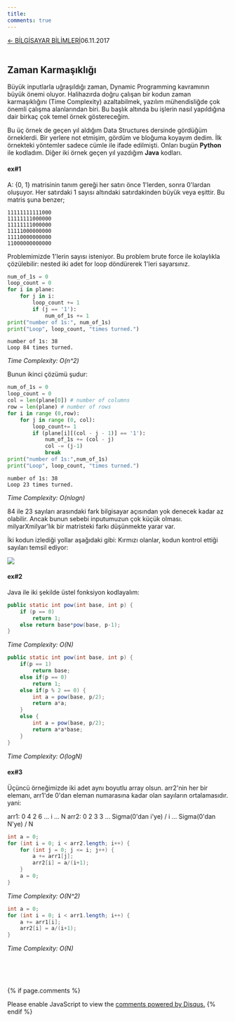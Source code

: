 ```yaml
---
title:
comments: true
---
```

<a href="../CSmain.html">&#8592; BİLGİSAYAR BİLİMLERİ</a><p2>06.11.2017</p2><br><br>
<html><head>
	<link rel="stylesheet" type="text/css" href="../markdownStyle.css">
	<link rel="icon" href="../coloricon.png">
	<link rel="stylesheet" href="../tomorrow-night.css">
	<script src="../highlight.pack.js"></script><script>hljs.initHighlightingOnLoad();</script>
</head></html>

## Zaman Karmaşıklığı

Büyük inputlarla uğraşıldığı zaman, Dynamic Programming kavramının büyük önemi oluyor. Halihazırda doğru çalışan bir kodun zaman karmaşıklığını (Time Complexity) azaltabilmek, yazılım mühendisliğde çok önemli çalışma alanlarından biri. Bu başlık altında bu işlerin nasıl yapıldığına dair birkaç çok temel örnek göstereceğim.

Bu üç örnek de geçen yıl aldığım Data Structures dersinde gördüğüm örneklerdi. Bir yerlere not etmişim, gördüm ve bloğuma koyayım dedim. İlk örnekteki yöntemler sadece cümle ile ifade edilmişti. Onları bugün **Python** ile kodladım. Diğer iki örnek geçen yıl yazdığım **Java** kodları.

#### ex#1

A: {0, 1} matrisinin tanım gereği her satırı önce 1'lerden, sonra 0'lardan oluşuyor. Her satırdaki 1 sayısı altındaki satırdakinden büyük veya eşittir. Bu matris şuna benzer;

	11111111111000
	11111111000000
	11111111000000
	11111000000000
	11110000000000
	11000000000000

Problemimizde 1'lerin sayısı isteniyor. Bu problem brute force ile kolaylıkla çözülebilir: nested iki adet for loop döndürerek 1'leri sayarsınız. 

```python
num_of_1s = 0
loop_count = 0
for i in plane:
    for j in i:
        loop_count += 1
        if (j == '1'):
            num_of_1s += 1
print("number of 1s:", num_of_1s)
print("Loop", loop_count, "times turned.")
```

	number of 1s: 38
	Loop 84 times turned.
*Time Complexity: O(n^2)*

Bunun ikinci çözümü şudur:

```python
num_of_1s = 0
loop_count = 0
col = len(plane[0]) # number of columns
row = len(plane) # number of rows
for i in range (0,row):
    for j in range (0, col):
        loop_count+= 1
        if (plane[i][(col - j - 1)] == '1'):
            num_of_1s += (col - j)
            col -= (j-1)
            break
print("number of 1s:",num_of_1s)
print("Loop", loop_count, "times turned.")
```

	number of 1s: 38
	Loop 23 times turned.
*Time Complexity: O(nlogn)*

84 ile 23 sayıları arasındaki fark bilgisayar açısından yok denecek kadar az olabilir. Ancak bunun sebebi inputumuzun çok küçük olması. milyarXmilyar'lık bir matristeki farkı düşünmekte yarar var.

İki kodun izlediği yollar aşağıdaki gibi: Kırmızı olanlar, kodun kontrol ettiği sayıları temsil ediyor:

![](http://i64.tinypic.com/25ibuqe.png)

#### ex#2

Java ile iki şekilde üstel fonksiyon kodlayalım:

```java
public static int pow(int base, int p) {
    if (p == 0)
        return 1;
    else return base*pow(base, p-1);
}
```
*Time Complexity: O(N)*

```java
public static int pow(int base, int p) {
    if(p == 1)
        return base;
    else if(p == 0)
        return 1;
    else if(p % 2 == 0) {
        int a = pow(base, p/2);
        return a*a;
    }
    else {
        int a = pow(base, p/2);
        return a*a*base;
    }
}
```
*Time Complexity: O(logN)*

#### ex#3

Üçüncü örneğimizde iki adet aynı boyutlu array olsun. arr2'nin her bir elemanı, arr1'de 0'dan eleman numarasına kadar olan sayıların ortalamasıdır. yani:

arr1: 0 4 2 6 ... i ... N
arr2: 0 2 3 3 ... Sigma(0'dan i'ye) / i ... Sigma(0'dan N'ye) / N

```java
int a = 0;
for (int i = 0; i < arr2.length; i++) {
    for (int j = 0; j <= i; j++) {
        a += arr1[j];
        arr2[i] = a/(i+1);
    }
    a = 0;
}
```
*Time Complexity: O(N^2)*

```java
int a = 0;
for (int i = 0; i < arr1.length; i++) {
    a += arr1[i];
    arr2[i] = a/(i+1);
}
```
*Time Complexity: O(N)*


<br><br><br>
<script id="dsq-count-scr" src="//caglayandemirci-github-io.disqus.com/count.js" async></script>
<a href="http://foo.com/bar.html#disqus_thread"></a>
{% if page.comments %}
<div id="disqus_thread"></div>
<script>
/**
*  RECOMMENDED CONFIGURATION VARIABLES: EDIT AND UNCOMMENT THE SECTION BELOW TO INSERT DYNAMIC VALUES FROM YOUR PLATFORM OR CMS.
*  LEARN WHY DEFINING THESE VARIABLES IS IMPORTANT: https://disqus.com/admin/universalcode/#configuration-variables*/
/*
var disqus_config = function () {
this.page.url = PAGE_URL;  // Replace PAGE_URL with your page's canonical URL variable
this.page.identifier = PAGE_IDENTIFIER; // Replace PAGE_IDENTIFIER with your page's unique identifier variable
};
*/
(function() { // DON'T EDIT BELOW THIS LINE
var d = document, s = d.createElement('script');
s.src = 'https://caglayandemirci-github-io.disqus.com/embed.js';
s.setAttribute('data-timestamp', +new Date());
(d.head || d.body).appendChild(s);
})();
</script>
<noscript>Please enable JavaScript to view the <a href="https://disqus.com/?ref_noscript">comments powered by Disqus.</a></noscript>                       
{% endif %} 
<br>